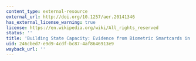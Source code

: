 ```yaml
---
content_type: external-resource
external_url: http://doi.org/10.1257/aer.20141346
has_external_license_warning: true
license: https://en.wikipedia.org/wiki/All_rights_reserved
status: ''
title: 'Building State Capacity: Evidence from Biometric Smartcards in India'
uid: 246cbed7-e9d9-4cdf-bc87-4af8646913e9
wayback_url: ''
---
```

